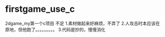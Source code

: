 # firstgame_use_c
2dgame_my第一个c项目
不足
   1.素材做起来好麻烦，不弄了
   2.人攻击时本应该在原地，但他跑了。。。。。。。。。
   3.代码是抄的，慢慢消化

